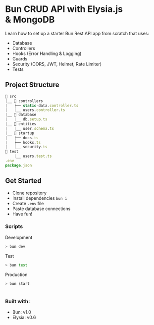 # Bun CRUD API with Elysia.js & MongoDB
Learn how to set up a starter Bun Rest API app from scratch that uses:

* Database
* Controllers
* Hooks (Error Handling & Logging)
* Guards
* Security (CORS, JWT, Helmet, Rate Limiter)
* Tests

## Project Structure

```js
📁 src
|__ 📁 controllers
|   ├── static-data.controller.ts
|   |__ users.controller.ts
|__ 📁 database
|   |__ db.setup.ts
|__ 📁 entities
|   |__ user.schema.ts
|__ 📁 startup
|   ├── docs.ts
|   ├── hooks.ts
|   |__ security.ts
📁 test
    |__ users.test.ts
.env
package.json
```

## Get Started

* Clone repository
* Install dependencies `bun i`
* Create `.env` file
* Paste database connections
* Have fun!

### Scripts

Development

```bash
> bun dev
```

Test
```bash
> bun test
```

Production
```bash
> bun start
```
#

### Built with:
* Bun: v1.0
* Elysia: v0.6
